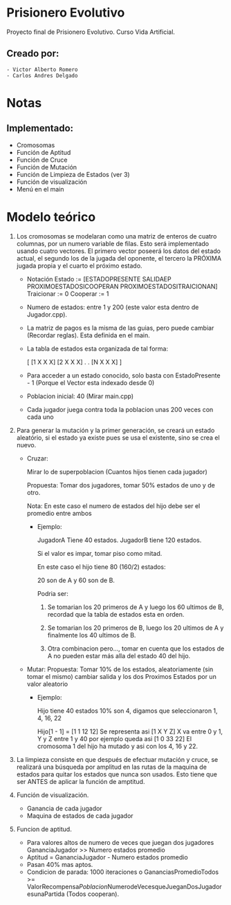 Prisionero Evolutivo
====================

Proyecto final de Prisionero Evolutivo. Curso Vida Artificial.

## Creado por:
	- Victor Alberto Romero
	- Carlos Andres Delgado

# Notas

## Implementado:

- Cromosomas
- Función de Aptitud
- Función de Cruce
- Función de Mutación
- Función de Limpieza de Estados (ver 3)
- Función de visualización
- Menú en el main

# Modelo teórico

1. Los cromosomas se modelaran como una matriz de enteros de cuatro columnas,
   por un numero variable de filas. Esto será implementado usando cuatro
   vectores. El primero vector poseerá los datos del estado actual, el segundo
   los de la jugada del oponente, el tercero la PRÓXIMA jugada propia y el 
   cuarto el próximo estado.
    - Notación
        Estado      := [ESTADOPRESENTE SALIDAEP PROXIMOESTADOSICOOPERAN 
                        PROXIMOESTADOSITRAICIONAN]
        Traicionar  := 0
        Cooperar    := 1

    - Numero de estados: entre 1 y 200 (este valor esta dentro de Jugador.cpp).

    - La matriz de pagos es la misma de las guias, pero puede cambiar (Recordar 
      reglas). Esta definida en el main.

    - La tabla de estados esta organizada de tal forma:

        [   [1 X X X]
            [2 X X X]
	            .
	            .
	        [N X X X] ]

    - Para acceder a un estado conocido, solo basta con EstadoPresente - 1 
      (Porque el Vector esta indexado desde 0)

    - Poblacion inicial: 40 (Mirar main.cpp)

    - Cada jugador juega contra toda la poblacion unas 200 veces con cada uno

2. Para generar la mutación y la primer generación, se creará un estado
   aleatório, si el estado ya existe pues se usa el existente, sino se crea el
   nuevo.
    - Cruzar: 
	
		Mirar lo de superpoblacion (Cuantos hijos tienen cada jugador)
		
		Propuesta: Tomar dos jugadores, tomar 50% estados de uno y de otro. 
		
		Nota: En este caso el numero de estados del hijo debe ser el promedio
		entre ambos
		
		* Ejemplo:

		    JugadorA Tiene 40 estados.
			JugadorB tiene 120 estados.
			
			Si el valor es impar, tomar piso como mitad.
			
			En este caso el hijo tiene 80 (160/2) estados:
			
			20 son de A y 60 son de B.
			
			Podria ser:

			1. Se tomarian los 20 primeros de A y luego los 60 ultimos de B, 
			   recordad que la tabla de estados esta en orden.

			2. Se tomarian los 20 primeros de B, luego los 20 ultimos de A y 
			   finalmente los 40 ultimos de B.

			3. Otra combinacion pero..., tomar en cuenta que los estados de	A 
			   no pueden estar más alla del estado 40 del hijo.
	
	- Mutar:
	    Propuesta: Tomar 10% de los estados, aleatoriamente (sin tomar el
		mismo) cambiar salida y los dos Proximos Estados por un valor aleatorio
		
	    * Ejemplo:

		    Hijo tiene 40 estados
			10% son 4, digamos que seleccionaron 1, 4, 16, 22
			
			Hijo[1 - 1] = [1 1 12 12] Se representa asi [1 X Y Z]  X va entre 0
			y 1, Y y Z entre 1 y 40 por ejemplo queda asi [1 0 33 22]
			El cromosoma 1 del hijo ha mutado y asi con los 4, 16 y 22.
			
3. La limpieza consiste en que después de efectuar mutación y cruce, se
   realizará una búsqueda por amplitud en las rutas de la maquina de estados
   para quitar los estados que nunca son usados. Esto tiene que ser ANTES de
   aplicar la función de amptitud.

4. Función de visualización.
    - Ganancia de cada jugador
    - Maquina de estados de cada jugador 

5. Funcion de aptitud.
    - Para valores altos de numero de veces que juegan dos jugadores
      GananciaJugador >> Numero estados promedio
    - Aptitud = GananciaJugador - Numero estados promedio
    - Pasan 40% mas aptos.
    - Condicion de parada: 1000 iteraciones o GananciasPromedioTodos >= 
      ValorRecompensa*Poblacion*NumerodeVecesqueJueganDosJugadoresunaPartida 
      (Todos cooperan).



